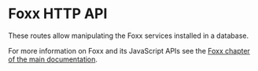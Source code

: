 Foxx HTTP API
=============

These routes allow manipulating the Foxx services installed in a database.

For more information on Foxx and its JavaScript APIs see the [Foxx chapter of the main documentation](../../Manual/Foxx/index.html).
